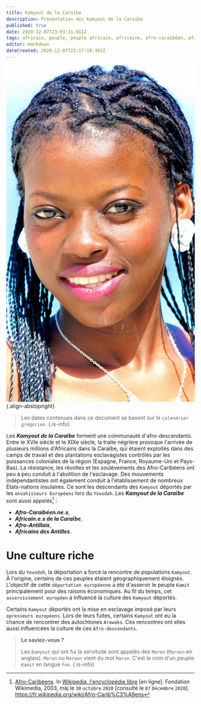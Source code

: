 ```yaml
---
title: Kamyout de la Caraïbe
description: Présentation des Kamyout de la Caraibe
published: true
date: 2020-12-07T23:03:11.011Z
tags: africain, peuple, peuple africain, africaine, afro-caraibéen, afro-caraibéenne, africains de la caraïbe, caraïbe, africaines de la caraïbe, kamyout de la caraïbe, africains, africaines, peuple africain de la caraïbe, mixité culturelle, kamit de la caraïbe
editor: markdown
dateCreated: 2020-12-07T22:17:18.363Z
---
```


![fanm-ginen-la-karayib.jpg](/images/personnalite/kemit/kamit-de-la-caraibe/fanm-ginen-la-karayib.jpg){.align-abstopright}

> Les dates contenues dans ce document se basent sur le `calendrier grégorien`.
{.is-info}

Les ***Kamyout de la Caraïbe*** forment une communauté d'afro-descendants.
Entre le XVIe siècle et le XIXe siècle, la traite négrière provoque l'arrivée de plusieurs millions d'Africains dans la Caraïbe, qui étaient exploités dans des camps de travail et des plantations esclavagistes contrôlés par les puissances coloniales de la région (Espagne, France, Royaume-Uni et Pays-Bas). La résistance, les révoltes et les soulèvements des Afro-Caribéens ont peu à peu conduit à l'abolition de l'esclavage. Des mouvements indépendantistes ont également conduit à l'établissement de nombreux États-nations insulaires. 
Ce sont les descendants des `Kamyout` déportés par les `envahisseurs Européens` lors du `Yovodah`.
Les ***Kamyout de la Caraïbe*** sont aussi appelés[^4] :
* ***Afro-Caraibéen.ne.s***,
* ***Africain.e.s de la Caraïbe***,
* ***Afro-Antillais***,
* ***Africains des Antilles***.

# Une culture riche

Lors du `Yovodah`, la déportation a forcé la rencontre de populations `Kamyout`. À l'origine, certains de ces peuples étaient géographiquement éloignés.
L'objectif de cette `déportation européenne` a été d'asservir le peuple `Kamit` principalement pour des raisons économiques. Au fil du temps, cet `asservissement européen` a influencé la culture des `Kamyout` déportés.

Certains `Kamyout` déportés ont la mise en esclavage imposé par leurs `opresseurs européens`. Lors de leurs fuites, certains `Kamyout` ont eu la chance de rencontrer des autochtones `Arawaks`.
Ces rencontres ont elles aussi influencées la culture de ces `Afro-descendants`.

> **Le saviez-vous ?**
>
> Les `Kamyout` qui ont fui la servitude sont appelés des `Maron` (`Maroon` en anglais).
> `Maron` ou `Maroon` vient du mot `Marun`. C'est le nom d'un peuple `Kamit` en langue `Fon`.
{.is-info}

[^4]: [Afro-Caribéens](https://fr.wikipedia.org/wiki/Afro-Carib%C3%A9ens). In [Wikipedia, l'encyclopédie libre](http://fr.wikipedia.org) [en ligne]. Fondation Wikimedia, 2003, màj le `30` `octobre` `2020` [consulté le `07` `Décembre` `2020`]. https://fr.wikipedia.org/wiki/Afro-Carib%C3%A9ens